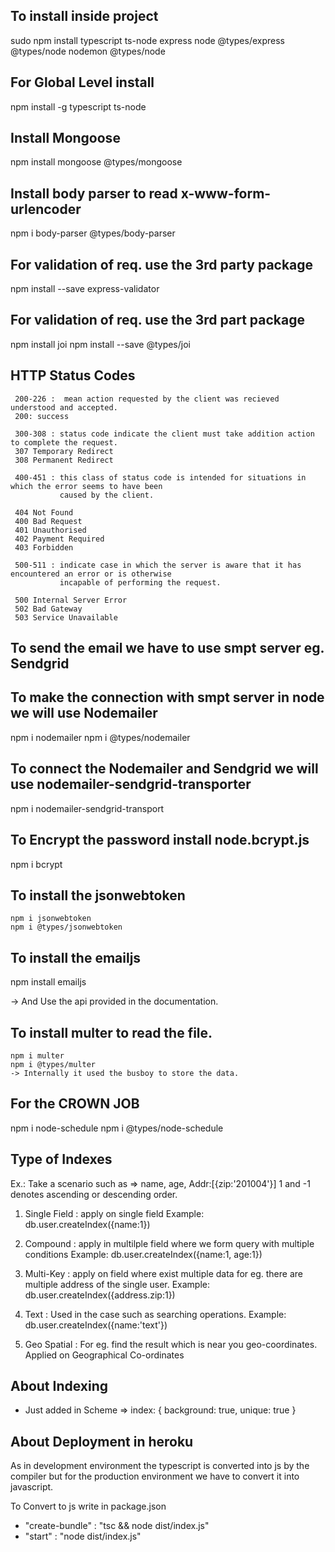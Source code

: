 
## To install inside project

sudo npm install typescript ts-node express node @types/express @types/node nodemon @types/node


## For Global Level install

npm install -g typescript ts-node

## Install Mongoose

npm install mongoose @types/mongoose


## Install body parser to read x-www-form-urlencoder

npm i body-parser @types/body-parser


## For validation of req. use the 3rd party package

npm install --save express-validator


## For validation of req. use the 3rd part package

npm install joi
npm install --save @types/joi

## HTTP Status Codes
    
     200-226 :  mean action requested by the client was recieved understood and accepted.
     200: success

     300-308 : status code indicate the client must take addition action to complete the request.
     307 Temporary Redirect 
     308 Permanent Redirect

     400-451 : this class of status code is intended for situations in which the error seems to have been 
               caused by the client.
     
     404 Not Found
     400 Bad Request
     401 Unauthorised
     402 Payment Required
     403 Forbidden

     500-511 : indicate case in which the server is aware that it has encountered an error or is otherwise
               incapable of performing the request.
               
     500 Internal Server Error
     502 Bad Gateway
     503 Service Unavailable


## To send the email we have to use smpt server eg. Sendgrid


## To make the connection with smpt server in node we will use Nodemailer
      
   npm i nodemailer
   npm i @types/nodemailer

  
## To connect the Nodemailer and Sendgrid we will use nodemailer-sendgrid-transporter

   npm i nodemailer-sendgrid-transport   


## To Encrypt the password install node.bcrypt.js

   npm i bcrypt

## To install the jsonwebtoken
   
    npm i jsonwebtoken
    npm i @types/jsonwebtoken

## To install the emailjs
  
   npm install emailjs

   -> And Use the api provided in the documentation.

## To install multer to read the file.

    npm i multer
    npm i @types/multer
    -> Internally it used the busboy to store the data.


## For the CROWN JOB

   npm i node-schedule
   npm i @types/node-schedule

## Type of Indexes

   Ex.:  Take a scenario such as => name, age, Addr:[{zip:'201004'}] 
         1 and -1 denotes ascending or descending order.

   1) Single Field  : apply on single field
                      Example: db.user.createIndex({name:1})


   2) Compound  : apply in multilple field where we form query with multiple conditions
                  Example: db.user.createIndex({name:1, age:1})

   3) Multi-Key : apply on field where exist multiple data for eg. there are    
                  multiple address of the single user.
                  Example: db.user.createIndex({address.zip:1})

   4) Text : Used in the case such as searching operations.
             Example: db.user.createIndex({name:'text'})


   5) Geo Spatial : For eg. find the result which is near you geo-coordinates.
                    Applied on Geographical Co-ordinates

## About Indexing

- Just added in Scheme => index: { background: true, unique: true } 

## About Deployment in heroku
   
   As in development environment the typescript is converted into js by the compiler
   but for the production environment we have to convert it into javascript.

   To Convert to js write in package.json
   - "create-bundle" : "tsc && node dist/index.js"
   - "start" : "node dist/index.js"
  







